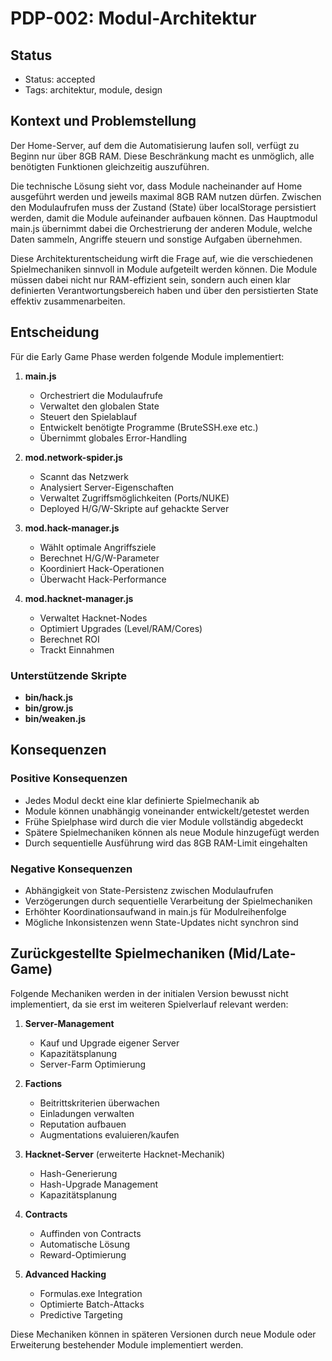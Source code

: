 # PDP-002: Modul-Architektur

## Status
- Status: accepted
- Tags: architektur, module, design

## Kontext und Problemstellung
Der Home-Server, auf dem die Automatisierung laufen soll, verfügt zu Beginn nur über 8GB RAM. Diese Beschränkung macht es unmöglich, alle benötigten Funktionen gleichzeitig auszuführen. 

Die technische Lösung sieht vor, dass Module nacheinander auf Home ausgeführt werden und jeweils maximal 8GB RAM nutzen dürfen. Zwischen den Modulaufrufen muss der Zustand (State) über localStorage persistiert werden, damit die Module aufeinander aufbauen können. Das Hauptmodul main.js übernimmt dabei die Orchestrierung der anderen Module, welche Daten sammeln, Angriffe steuern und sonstige Aufgaben übernehmen.

Diese Architekturentscheidung wirft die Frage auf, wie die verschiedenen Spielmechaniken sinnvoll in Module aufgeteilt werden können. Die Module müssen dabei nicht nur RAM-effizient sein, sondern auch einen klar definierten Verantwortungsbereich haben und über den persistierten State effektiv zusammenarbeiten.

## Entscheidung
Für die Early Game Phase werden folgende Module implementiert:

1. **main.js**
   - Orchestriert die Modulaufrufe
   - Verwaltet den globalen State
   - Steuert den Spielablauf
   - Entwickelt benötigte Programme (BruteSSH.exe etc.)
   - Übernimmt globales Error-Handling

2. **mod.network-spider.js**
   - Scannt das Netzwerk
   - Analysiert Server-Eigenschaften
   - Verwaltet Zugriffsmöglichkeiten (Ports/NUKE)
   - Deployed H/G/W-Skripte auf gehackte Server

3. **mod.hack-manager.js**
   - Wählt optimale Angriffsziele
   - Berechnet H/G/W-Parameter
   - Koordiniert Hack-Operationen
   - Überwacht Hack-Performance

4. **mod.hacknet-manager.js**
   - Verwaltet Hacknet-Nodes
   - Optimiert Upgrades (Level/RAM/Cores)
   - Berechnet ROI
   - Trackt Einnahmen

### Unterstützende Skripte
- **bin/hack.js**
- **bin/grow.js**
- **bin/weaken.js**

## Konsequenzen

### Positive Konsequenzen
- Jedes Modul deckt eine klar definierte Spielmechanik ab
- Module können unabhängig voneinander entwickelt/getestet werden
- Frühe Spielphase wird durch die vier Module vollständig abgedeckt
- Spätere Spielmechaniken können als neue Module hinzugefügt werden
- Durch sequentielle Ausführung wird das 8GB RAM-Limit eingehalten

### Negative Konsequenzen
- Abhängigkeit von State-Persistenz zwischen Modulaufrufen
- Verzögerungen durch sequentielle Verarbeitung der Spielmechaniken
- Erhöhter Koordinationsaufwand in main.js für Modulreihenfolge
- Mögliche Inkonsistenzen wenn State-Updates nicht synchron sind

## Zurückgestellte Spielmechaniken (Mid/Late-Game)
Folgende Mechaniken werden in der initialen Version bewusst nicht implementiert, da sie erst im weiteren Spielverlauf relevant werden:

1. **Server-Management**
   - Kauf und Upgrade eigener Server
   - Kapazitätsplanung
   - Server-Farm Optimierung

2. **Factions**
   - Beitrittskriterien überwachen
   - Einladungen verwalten
   - Reputation aufbauen
   - Augmentations evaluieren/kaufen

3. **Hacknet-Server** (erweiterte Hacknet-Mechanik)
   - Hash-Generierung
   - Hash-Upgrade Management
   - Kapazitätsplanung

4. **Contracts**
   - Auffinden von Contracts
   - Automatische Lösung
   - Reward-Optimierung

5. **Advanced Hacking**
   - Formulas.exe Integration
   - Optimierte Batch-Attacks
   - Predictive Targeting

Diese Mechaniken können in späteren Versionen durch neue Module oder Erweiterung bestehender Module implementiert werden.
